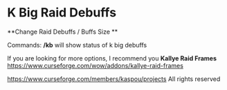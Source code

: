 # K Big Raid Debuffs

**Change Raid Debuffs / Buffs Size **

Commands:
**/kb** will show status of k big debuffs



If you are looking for more options, I recommend you **Kallye Raid Frames**
https://www.curseforge.com/wow/addons/kallye-raid-frames





https://www.curseforge.com/members/kaspou/projects
All rights reserved